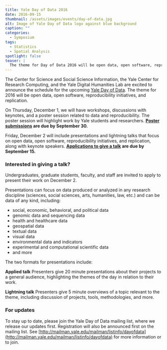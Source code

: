 ```yaml
---
title: Yale Day of Data 2016
date: 2016-09-15
thumbnail: /assets/images/events/day-of-data.jpg
alt: Image of Yale Day of Data logo against blue background
caption: ""
categories:
  - Symposium
tags:
  - Statistics
  - Spatial Analysis
spotlight: false
teaser: |
  The theme for Day of Data 2016 will be open data, open software, reproducibility initiatives, and replication.
---
```

The Center for Science and Social Science Information, the Yale Center for Research Computing, and the Yale Digital Humanities Lab are excited to announce the schedule for the upcoming <a href='http://elischolar.library.yale.edu/dayofdata/2016/' target='_blank'>Yale Day of Data</a>. The theme for 2016 will be open data, open software, reproducibility initiatives, and replication.

On Thursday, December 1, we will have workshops, discussions with keynotes, and a poster session related to data and reproducibility. The poster session will highlight work by Yale students and researchers. **<a href='http://elischolar.library.yale.edu/dayofdata/2016/posters/' target='_blank'>Poster submissions</a> are due by September 30.**

Friday, December 2 will include presentations and lightning talks that focus on open data, open software, reproducibility initiatives, and replication, along with keynote speakers. **<a href='http://yalesurvey.qualtrics.com/jfe/form/SV_eVSsftL11EoXTSt' target='_blank'>Applications to give a talk</a> are due by September 15.**

### Interested in giving a talk?
Undergraduates, graduate students, faculty, and staff are invited to apply to present their work on December 2.

Presentations can focus on data produced or analyzed in any research discipline (sciences, social sciences, arts, humanities, law, etc.) and can be data of any kind, including:

 * social, economic, behavioral, and political data
 * genomic data and sequencing data
 * health and healthcare data
 * geospatial data
 * textual data
 * visual data
 * environmental data and indicators
 * experimental and computational scientific data
 * and more

The two formats for presentations include:

**Applied talk**
Presenters give 20 minute presentations about their projects to a general audience, highlighting the themes of the day in relation to their work.

**Lightning talk**
Presenters give 5 minute overviews of a topic relevant to the theme, including discussion of projects, tools, methodologies, and more.

### For updates
To stay up to date, please join the Yale Day of Data mailing list, where we release our updates first. Registration will also be announced first on the mailing list. See [http://mailman.yale.edu/mailman/listinfo/dayofdata](http://mailman.yale.edu/mailman/listinfo/dayofdata) for more information or to join.
